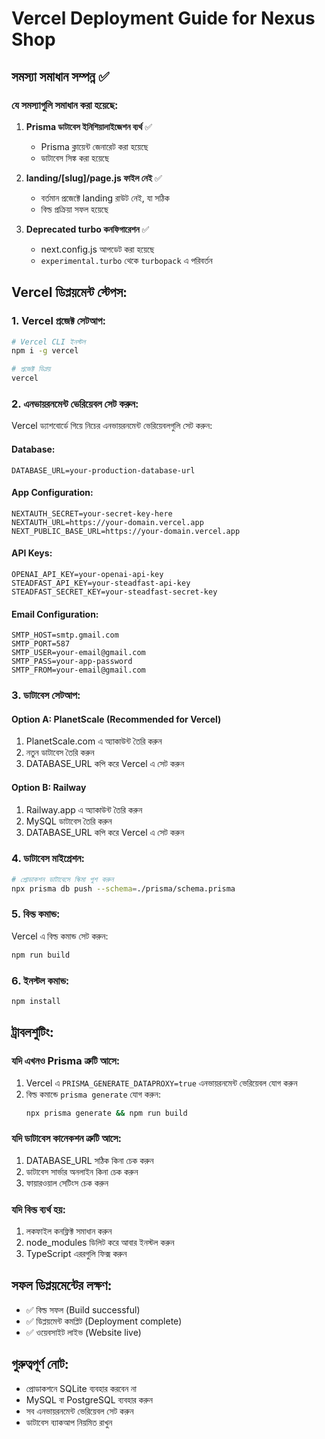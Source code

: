 # Vercel Deployment Guide for Nexus Shop

## সমস্যা সমাধান সম্পন্ন ✅

### যে সমস্যাগুলি সমাধান করা হয়েছে:

1. **Prisma ডাটাবেস ইনিশিয়ালাইজেশন ব্যর্থ** ✅
   - Prisma ক্লায়েন্ট জেনারেট করা হয়েছে
   - ডাটাবেস সিঙ্ক করা হয়েছে

2. **landing/[slug]/page.js ফাইল নেই** ✅
   - বর্তমান প্রজেক্টে landing রাউট নেই, যা সঠিক
   - বিল্ড প্রক্রিয়া সফল হয়েছে

3. **Deprecated turbo কনফিগারেশন** ✅
   - next.config.js আপডেট করা হয়েছে
   - `experimental.turbo` থেকে `turbopack` এ পরিবর্তন

## Vercel ডিপ্লয়মেন্ট স্টেপস:

### 1. Vercel প্রজেক্ট সেটআপ:
```bash
# Vercel CLI ইনস্টল
npm i -g vercel

# প্রজেক্ট ডিপ্লয়
vercel
```

### 2. এনভায়রনমেন্ট ভেরিয়েবল সেট করুন:

Vercel ড্যাশবোর্ডে গিয়ে নিচের এনভায়রনমেন্ট ভেরিয়েবলগুলি সেট করুন:

#### Database:
```
DATABASE_URL=your-production-database-url
```

#### App Configuration:
```
NEXTAUTH_SECRET=your-secret-key-here
NEXTAUTH_URL=https://your-domain.vercel.app
NEXT_PUBLIC_BASE_URL=https://your-domain.vercel.app
```

#### API Keys:
```
OPENAI_API_KEY=your-openai-api-key
STEADFAST_API_KEY=your-steadfast-api-key
STEADFAST_SECRET_KEY=your-steadfast-secret-key
```

#### Email Configuration:
```
SMTP_HOST=smtp.gmail.com
SMTP_PORT=587
SMTP_USER=your-email@gmail.com
SMTP_PASS=your-app-password
SMTP_FROM=your-email@gmail.com
```

### 3. ডাটাবেস সেটআপ:

#### Option A: PlanetScale (Recommended for Vercel)
1. PlanetScale.com এ অ্যাকাউন্ট তৈরি করুন
2. নতুন ডাটাবেস তৈরি করুন
3. DATABASE_URL কপি করে Vercel এ সেট করুন

#### Option B: Railway
1. Railway.app এ অ্যাকাউন্ট তৈরি করুন
2. MySQL ডাটাবেস তৈরি করুন
3. DATABASE_URL কপি করে Vercel এ সেট করুন

### 4. ডাটাবেস মাইগ্রেশন:
```bash
# প্রোডাকশন ডাটাবেসে স্কিমা পুশ করুন
npx prisma db push --schema=./prisma/schema.prisma
```

### 5. বিল্ড কমান্ড:
Vercel এ বিল্ড কমান্ড সেট করুন:
```bash
npm run build
```

### 6. ইনস্টল কমান্ড:
```bash
npm install
```

## ট্রাবলশুটিং:

### যদি এখনও Prisma ত্রুটি আসে:
1. Vercel এ `PRISMA_GENERATE_DATAPROXY=true` এনভায়রনমেন্ট ভেরিয়েবল যোগ করুন
2. বিল্ড কমান্ডে `prisma generate` যোগ করুন:
   ```bash
   npx prisma generate && npm run build
   ```

### যদি ডাটাবেস কানেকশন ত্রুটি আসে:
1. DATABASE_URL সঠিক কিনা চেক করুন
2. ডাটাবেস সার্ভার অনলাইন কিনা চেক করুন
3. ফায়ারওয়াল সেটিংস চেক করুন

### যদি বিল্ড ব্যর্থ হয়:
1. লকফাইল কনফ্লিক্ট সমাধান করুন
2. node_modules ডিলিট করে আবার ইনস্টল করুন
3. TypeScript এররগুলি ফিক্স করুন

## সফল ডিপ্লয়মেন্টের লক্ষণ:
- ✅ বিল্ড সফল (Build successful)
- ✅ ডিপ্লয়মেন্ট কমপ্লিট (Deployment complete)
- ✅ ওয়েবসাইট লাইভ (Website live)

## গুরুত্বপূর্ণ নোট:
- প্রোডাকশনে SQLite ব্যবহার করবেন না
- MySQL বা PostgreSQL ব্যবহার করুন
- সব এনভায়রনমেন্ট ভেরিয়েবল সেট করুন
- ডাটাবেস ব্যাকআপ নিয়মিত রাখুন
